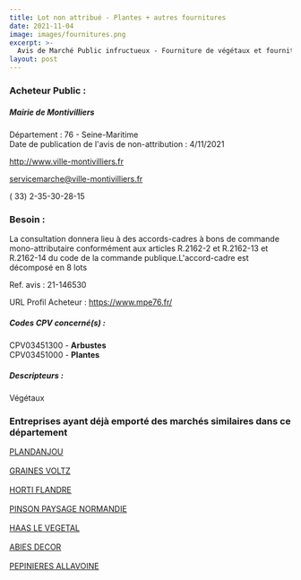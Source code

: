 ```yaml
---
title: Lot non attribué - Plantes + autres fournitures
date: 2021-11-04
image: images/fournitures.png
excerpt: >-
  Avis de Marché Public infructueux - Fourniture de végétaux et fournitures horticoles diverses pour le service espaces verts de la Ville de Montivilliers
layout: post
---
```


### Acheteur Public :
##### Mairie de Montivilliers
Département : 76 - Seine-Maritime<br/>
Date de publication de l'avis de non-attribution : 4/11/2021


http://www.ville-montivilliers.fr

servicemarche@ville-montivilliers.fr

( 33) 2-35-30-28-15
### Besoin :

La consultation donnera lieu à des accords-cadres à bons de commande mono-attributaire conformément aux articles R.2162-2 et R.2162-13 et R.2162-14 du code de la commande publique.L'accord-cadre est décomposé en 8 lots

Ref. avis : 21-146530

URL Profil Acheteur : https://www.mpe76.fr/

##### Codes CPV concerné(s) :
CPV03451300 - **Arbustes** <br/>
CPV03451000 - **Plantes** <br/>

##### Descripteurs :
Végétaux <br/>

### Entreprises ayant déjà emporté des marchés similaires dans ce département
<a href="/entreprise-545/siren-310679311">PLANDANJOU</a><br/><br/>
<a href="/entreprise-548/siren-333822245">GRAINES VOLTZ</a><br/><br/>
<a href="/entreprise-554/siren-394566368">HORTI FLANDRE</a><br/><br/>
<a href="/entreprise-555/siren-403061492">PINSON PAYSAGE NORMANDIE</a><br/><br/>
<a href="/entreprise-571/siren-529064586">HAAS LE VEGETAL</a><br/><br/>
<a href="/entreprise-571/siren-530890193">ABIES DECOR</a><br/><br/>
<a href="/entreprise-575/siren-785075995">PEPINIERES ALLAVOINE</a><br/><br/>
